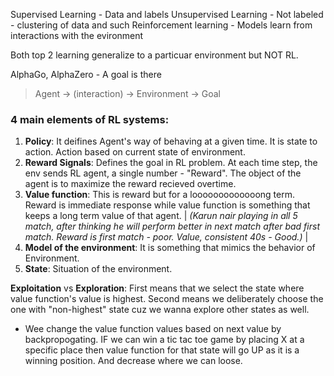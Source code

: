 Supervised Learning - Data and labels
Unsupervised Learning - Not labeled - clustering of data and such
Reinforcement learning - Models learn from interactions with the evironment

Both top 2 learning generalize to a particuar environment but NOT RL.

AlphaGo, AlphaZero - A goal is there

> Agent -> (interaction) -> Environment -> Goal

### 4 main elements of RL systems: 
1. **Policy**: It deifines Agent's way of behaving at a given time. It is state to action. Action based on current state of environment.
2. **Reward Signals**: Defines the goal in RL problem. At each time step, the env sends RL agent, a single number - "Reward". The object of the agent is to maximize the reward recieved overtime.
3. **Value function**: This is reward but for a looooooooooooong term. Reward is immediate response while value function is something that keeps a long term value of that agent. | _(Karun nair playing in all 5 match, after thinking he will perform better in next match after bad first match. Reward is first match - poor. Value, consistent 40s - Good.)_ | 
4. **Model of the environment**: It is something that mimics the behavior of Environment.
5. **State**: Situation of the environment.

**Exploitation** vs **Exploration**: First means that we select the state where value function's value is highest. Second means we deliberately choose the one with "non-highest" state cuz we wanna explore other states as well.

- Wee change the value function values based on next value by backpropogating. IF we can win a tic tac toe game by placing X at a specific place then value function for that state will go UP as it is a winning position. And decrease where we can loose.